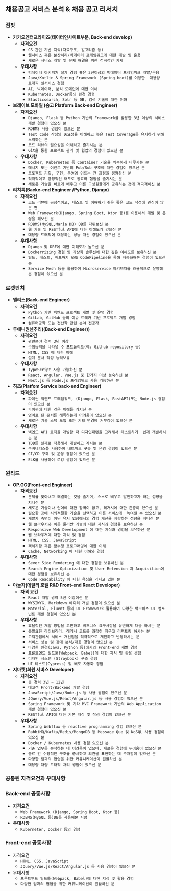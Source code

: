 ## 채용공고 서비스 분석 & 채용 공고 리서치



### 점핏

- **카카오엔터프라이즈(데이터인사이트부분, Back-end develop)**
  - **자격요건**
    - `CS 관련 기반 지식(자료구조, 알고리즘 등)`
    - `웹서비스 혹은 분산처리/빅데이터 프레임워크에 대한 개발 및 운용`
    - `새로운 서비스 개발 및 문제 해결을 위한 적극적인 자세`
  - **우대사항**
    - `빅데이터 아키텍처 설계 경험 혹은 3년이상의 빅데이터 프레임워크 개발/운용`
    - `Java/Kotlin & Spring Framework (Spring boot)를 이용한  대용량  트래픽 실서비스 경험`
    - `AI, 빅데이터, 분석 도메인에 대한 이해`
    - `Kubernetes, Docker등의 환경 경험`
    - `Elasticsearch, Solr 등 DB, 검색 기술에 대한 이해`
- **브레이브 모바일 (숨고 Platform Back-end Engineer)**
  - **자격요건**
    - `Django, Flask 등 Python 기반의 Framework를 활용한 3년 이상의 서비스 개발 경험이 있으신 분`
    - `RDBMS 사용 경험이 있으신 분`
    - `Test Code 작성의 중요성을 이해하고 높은 Test Coverage를 유지하기 위해 노력하는 분`
    - `코드 리뷰의 필요성을 이해하고 즐기시는 분`
    - `Git을 통한 프로젝트 관리 및 협업의 경험이 있으신 분`
  - **우대사항**
    - `Docker, Kubernetes 등 Container 기술을 익숙하게 다루시는 분`
    - `메시지 또는 이벤트 기반의 Pub/Sub 구조에 대한 경험이 있으신 분`
    - `프로젝트 기획, 구현, 운영에 이르는 전 과정을 경험하신 분`
    - `적극적이고 긍정적인 태도로 동료와 협업을 즐기시는 분`
    - `새로운 기술을 빠르게 배우고 이를 구성원들에게 공유하는 것에 적극적이신 분`
- **리치톡(Backe-end Engineer /Python, Django)**
  - **자격요건**
    - `코드 리뷰에 긍정적이고, 테스트 및 이해하기 쉬운 좋은 코드 작성에 관심이 많은 편`
    - `Web Framework(Django, Spring Boot, Ktor 등)를 이용해서 개발 및 운영을 해보신 분`
    - `RDBMS(MySQL,Maria DB) DB를 다뤄보신 분`
    - `웹 기술 및 RESTful API에 대한 이해도가 깊으신 분`
    - `대용량 트래픽에 대응하는 성능 개선 경험이 있으신 분`
  - **우대사항**
    - `Django 및 DRF에 대한 이해도가 높으신 분`
    - `Dockerrizing 경험 및 가상화 솔루션에 대한 깊은 이해도를 보유하신 분`
    - `빌드, 테스트, 배포까지 AWS CodePipeline을 통해 자동화해본 경험이 있으신 분`
    - `Service Mesh 등을 활용하여 Microservice 아키텍처를 효율적으로 운영해본 경험이 있으신 분`

### 로켓펀치 

- **엘리스(Back-end Engineer)**
  - **자격요건**
    - `Python 기반 백엔드 프로젝트 개발 및 운영 경험`
    - `GitLab, GitHub 등의 이슈 트래커 기반 프로젝트 개발 경험`
    - `컴퓨터공학 또는 전산학 관련 분야 전공자`
- **투에니원센추리((Back-end Engineer))**
  - **자격요건**
    - `관련분야 경력 3년 이상`
    - `수행능력을 나타낼 수 포트폴리오(예: Github repository 등)`
    - `HTML, CSS 에 대한 이해`
    - `설계 문서 작성 능력보유`
  - **우대사항**
    - `TypeScript 사용 가능하신 분`
    - `React, Angular, Vue.js 중 한가지 이상 능숙하신 분`
    - `Nest.js 등 Node.js 프레임워크 사용 가능하신 분`
- **히츠(Platfom Service back-end Engineer)**
  - **자격요건**
    - `파이썬 백앤드 프레임워크, (Django, Flask, FastAPI)또는 Node.js 경험이 있으신 분`
    - `파이썬에 대한 깊은 이해를 가지신 분`
    - `영어로 된 문서를 해독하는데 어려움이 없으신 분`
    - `새로운 기술 스택 도입 또는 기획 변경에 거부감이 없으신 분`
  - **우대사항**
    - `백엔드 API 로직을 개발할 때 디자인패턴을 고려해서 테스트하기  쉽게 개발하시는 분`
    - `TDD를 실제로 적용해서 개발하고 계시는 분`
    - `쿠버네티스틀 사용하여 네트워크 구축 및 운영 경험이 있으신 분`
    - `CI/CD 구축 및 운영 경험이 있으신 분`
    - `ELK를 사용하여 로깅 경험이 있으신 분`

### 원티드

- **OP.GG(Front-end Engineer)**
  - **자격요건**
    - `문제를 찾아내고 해결하는 것을 즐기며, 스스로 배우고 발전하고자 하는 성향을 지니신 분`
    - `새로운 기술이나 언어에 대한 장벽이 없고, 레거시에 대한 존중이 있으신 분`
    - `필요한 곳에 시의적절한 기술을 선택하고 이를 서비스에  녹여낼 수 있으신 분`
    - `개발자 측면이 아닌 유저 입장에서의 경험 개선을 지향하는 성향을 지니신 분`
    - `웹 브라우저와 이를 둘러싼 기술에 대한 지식과 경험을 보유하신 분`
    - `Responsive Web Development 에 대한 지식과 경험을 보유하신 분`
    - `웹 브라우저에 대한 지식 및 경험`
    - `HTML, CSS, JavaScript`
    - `객체지향 혹은 함수형 프로그래밍에 대한 이해`
    - `Cache, Networking 에 대한 이해와 경험`
  - **우대사항**
    - `Sever Side Rendering 에 대한 경험을 보유하신 분`
    - `Search Engine Optimization 및 User Retension 과 Acquisition에 대한 경험을 보유하신 분`
    - `Code Readability 에 대한 욕심을 가지고 있는 분`
- **야놀자(데일리 호텔 R&D Front-end React Developer)**
  - **자격 요건**
    - `React 개발 경력 5년 이상이신 분`
    - `WYSIWYG, Markdown 에디터 개발 경험이 있으신 분`
    - `Material, Fluent 등의 UI Framework 활용하여 다양한 백오피스 UI 컴포넌트 개발 경험이 있으신 분`
  - **우대사항**
    - `효율적인 개발 방법을 고민하고 비즈니스 요구사항을 유연하게 대응 하시는 분`
    - `불필요한 라이브러리. 레거시 코드를 과감히 지우고 리팩토링 하시는 분`
    - `고객관점에서 서비스 개선점을 적극적으로 개진하고 반영하시는 분`
    - `서비스 성능 및 장애 분석/대응 경험이 많으신 분`
    - `다양한 환경(Java, Python 등)에서의 Front-end 개발 경험`
    - `프론트엔드 빌드툴(Webpack, Babel)에 대한 지식 및 활용 경험`
    - `디자인 시스템 (Stroybook) 구축 경험`
    - `UI 테스트(Cypress) 및 배포 자동화 경험`
- **지마켓(회원 서비스 Developer)**
  - **자격요건**
    - `총 경력 3년 ~ 12년`
    - `대고객 Front/Backend 개발 경험`
    - `JavaScript/Java/Node.js 등 사용 경험이 있으신 분`
    - `JQuery/Vue.js/React/Angular.js 등 사용 경험이 있으신 분`
    - `Spring Framework 및 기타 MVC Framework 기반의 Web Application 개발 경험이 있으신 분`
    - `RESTful API에 대한 기본 지식 및 작성 경험이 있으신 분`
  - **우대사항**
    - `Spring Webflux 등 reactive programming 경험 있으신 분`
    - `RabbiMQ/Kafka/Redis/MongoDB 등 Message Que 및 NoSQL 사용 경험이 있으신 분`
    - `Docker / Kubernetes 사용 경험 있으신 분`
    - `기존 업무를 분석하는 데 어려움이 없으며, 새로운 경험에 두려움이 없으신 분`
    - `동료 간 수평적인 구조를 중시하고 의견을 표현하는 데 주저함이 없으신 분`
    - `다양한 팀과의 협업을 위한 커뮤니케이션이 원활하신 분`
    - `대용량 대량 트래픽 처리 경험이 있으신 분`

### 공통된 자격요건과 우대사항

### Back-end 공통사항

- **자격요건**
  - `Web Framework (Django, Spring Boot, Ktor 등) `
  - `RDBMS(MySQL 등)DB를 사용해본 사람`
- **우대사항**
  - `Kuberneter, Docker 등의 경험`



### Front-end 공통사항

- 자격요건
  - `HTML, CSS, JavaScript`
  - `JQuery/Vue.js/React/Angular.js 등 사용 경험이 있으신 분`
- 우대사항
  - `프론트엔드 빌드툴(Webpack, Babel)에 대한 지식 및 활용 경험`
  - `다양한 팀과의 협업을 위한 커뮤니케이션이 원활하신 분`
